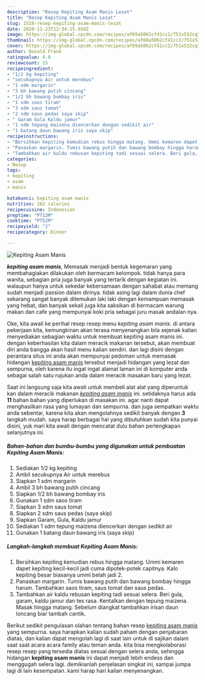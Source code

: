```yaml
---
description: "Resep Kepiting Asam Manis Lezat"
title: "Resep Kepiting Asam Manis Lezat"
slug: 1518-resep-kepiting-asam-manis-lezat
date: 2020-11-23T12:34:15.934Z
image: https://img-global.cpcdn.com/recipes/af69a5062cf41cc2/751x532cq70/kepiting-asam-manis-foto-resep-utama.jpg
thumbnail: https://img-global.cpcdn.com/recipes/af69a5062cf41cc2/751x532cq70/kepiting-asam-manis-foto-resep-utama.jpg
cover: https://img-global.cpcdn.com/recipes/af69a5062cf41cc2/751x532cq70/kepiting-asam-manis-foto-resep-utama.jpg
author: Donald Frank
ratingvalue: 4.8
reviewcount: 15
recipeingredient:
- "1/2 kg kepiting"
- "secukupnya Air untuk merebus"
- "1 sdm margarin"
- "3 bh bawang putih cincang"
- "1/2 bh bawang bombay iris"
- "1 sdm saos tiram"
- "3 sdm saus tomat"
- "2 sdm saus pedas saya skip"
- " Garam Gula Kaldu jamur"
- "1 sdm tepung maizena diencerkan dengan sedikit air"
- "1 batang daun bawang iris saya skip"
recipeinstructions:
- "Bersihkan kepiting kemudian rebus hingga matang. Ummi kemaren dapet kepiting kecil-kecil jadi cuma dipotek-potek capitnya. Kalo kepiting besar biasanya ummi belah jadi 2."
- "Panaskan margarin. Tumis bawang putih dan bawang bombay hingga harum. Tambahkan saos tiram, saus tomat dan saus pedas."
- "Tambahkan air kaldu rebusan kepiting tadi sesuai selera. Beri gula, garam, kaldu jamur dan tes rasa. Kentalkan dengan tepung maizena. Masak hingga matang. Sebelum diangkat tambahkan irisan daun loncang biar tambah cantik."
categories:
- Resep
tags:
- kepiting
- asam
- manis

katakunci: kepiting asam manis 
nutrition: 262 calories
recipecuisine: Indonesian
preptime: "PT13M"
cooktime: "PT52M"
recipeyield: "2"
recipecategory: Dinner

---
```



![Kepiting Asam Manis](https://img-global.cpcdn.com/recipes/af69a5062cf41cc2/751x532cq70/kepiting-asam-manis-foto-resep-utama.jpg)

<b><i>kepiting asam manis</i></b>, Memasak menjadi bentuk kegemaran yang membahagiakan dilakukan oleh bermacam kelompok. tidak hanya para wanita, sebagian pria juga banyak yang tertarik dengan kegiatan ini. walaupun hanya untuk sekedar kebersamaan dengan sahabat atau memang sudah menjadi passion dalam dirinya. tidak asing lagi dalam dunia chef sekarang sangat banyak ditemukan laki laki dengan kemampuan memasak yang hebat, dan banyak sekali juga kita saksikan di bermacam warung makan dan cafe yang mempunyai koki pria sebagai juru masak andalan nya.



Oke, kita awali ke perihal resep resep menu <i>kepiting asam manis</i>. di antara pekerjaan kita, kemungkinan akan terasa menyenangkan bila sejenak kalian menyediakan sebagian waktu untuk membuat kepiting asam manis ini. dengan keberhasilan kita dalam meracik makanan tersebut, akan membuat diri anda bangga akan hasil menu kalian sendiri. dan lagi disini dengan perantara situs ini anda akan mempunyai pedoman untuk memasak hidangan <u>kepiting asam manis</u> tersebut menjadi hidangan yang lezat dan sempurna, oleh karena itu ingat ingat alamat laman ini di komputer anda sebagai salah satu rujukan anda dalam meracik masakan baru yang lezat.


Saat ini langsung saja kita awali untuk membeli alat alat yang diperuntuk kan dalam meracik makanan <u><i>kepiting asam manis</i></u> ini. setidaknya harus ada <b>11</b> bahan bahan yang diperlukan di masakan ini. agar nanti dapat menghasilkan rasa yang lumayan dan sempurna. dan juga sempatkan waktu anda sebentar, karena kita akan mengolahnya sedikit banyak dengan <b>3</b> langkah mudah. saya harap berbagai hal yang dibutuhkan sudah kita punyai disini, yuk mari kita awali dengan mencatat dulu bahan perlengkapan selanjutnya ini.

<!--inarticleads1-->

##### Bahan-bahan dan bumbu-bumbu yang digunakan untuk pembuatan Kepiting Asam Manis:

1. Sediakan 1/2 kg kepiting
1. Ambil secukupnya Air untuk merebus
1. Siapkan 1 sdm margarin
1. Ambil 3 bh bawang putih cincang
1. Siapkan 1/2 bh bawang bombay iris
1. Gunakan 1 sdm saos tiram
1. Siapkan 3 sdm saus tomat
1. Siapkan 2 sdm saus pedas (saya skip)
1. Siapkan  Garam, Gula, Kaldu jamur
1. Sediakan 1 sdm tepung maizena diencerkan dengan sedikit air
1. Gunakan 1 batang daun bawang iris (saya skip)




<!--inarticleads2-->

##### Langkah-langkah membuat Kepiting Asam Manis:

1. Bersihkan kepiting kemudian rebus hingga matang. Ummi kemaren dapet kepiting kecil-kecil jadi cuma dipotek-potek capitnya. Kalo kepiting besar biasanya ummi belah jadi 2.
1. Panaskan margarin. Tumis bawang putih dan bawang bombay hingga harum. Tambahkan saos tiram, saus tomat dan saus pedas.
1. Tambahkan air kaldu rebusan kepiting tadi sesuai selera. Beri gula, garam, kaldu jamur dan tes rasa. Kentalkan dengan tepung maizena. Masak hingga matang. Sebelum diangkat tambahkan irisan daun loncang biar tambah cantik.




Berikut sedikit pengulasan olahan tentang bahan resep <u>kepiting asam manis</u> yang sempurna. saya harapkan kalian sudah paham dengan penjabaran diatas, dan kalian dapat mengolah lagi di saat lain untuk di sajikan dalam saat saat acara acara family atau teman anda. kita bisa mengkolaborasi resep resep yang tersedia diatas sesuai dengan selera anda, sehingga hidangan <b>kepiting asam manis</b> ini dapat menjadi lebih endess dan menggugah selera lagi. demikianlah penjelasan singkat ini, sampai jumpa lagi di lain kesempatan. kami harap hari kalian menyenangkan.
